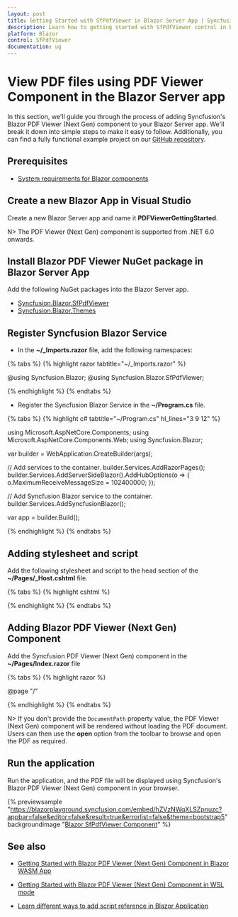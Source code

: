 ```yaml
---
layout: post
title: Getting Started with SfPdfViewer in Blazor Server App | Syncfusion
description: Learn how to getting started with SfPdfViewer control in Blazor Server-side application. You can view and comment on PDFs in ease and also can fill fields. 
platform: Blazor
control: SfPdfViewer
documentation: ug
---
```


# View PDF files using PDF Viewer Component in the Blazor Server app

In this section, we'll guide you through the process of adding Syncfusion's Blazor PDF Viewer (Next Gen) component to your Blazor Server app. We'll break it down into simple steps to make it easy to follow. Additionally, you can find a fully functional example project on our [GitHub repository](https://github.com/SyncfusionExamples/Blazor-Getting-Started-Examples/tree/main/PDFViewer%20%202/BlazorServerApp/PDFViewerSample).

## Prerequisites

* [System requirements for Blazor components](https://blazor.syncfusion.com/documentation/system-requirements)

## Create a new Blazor App in Visual Studio

Create a new Blazor Server app and name it **PDFViewerGettingStarted**.

N> The PDF Viewer (Next Gen) component is supported from .NET 6.0 onwards.

## Install Blazor PDF Viewer NuGet package in Blazor Server App

Add the following NuGet packages into the Blazor Server app.

* [Syncfusion.Blazor.SfPdfViewer](https://www.nuget.org/packages/Syncfusion.Blazor.SfPdfViewer) 
* [Syncfusion.Blazor.Themes](https://www.nuget.org/packages/Syncfusion.Blazor.Themes)

## Register Syncfusion Blazor Service

* In the **~/_Imports.razor** file, add the following namespaces:

{% tabs %}
{% highlight razor tabtitle="~/_Imports.razor" %}

@using Syncfusion.Blazor;
@using Syncfusion.Blazor.SfPdfViewer;

{% endhighlight %}
{% endtabs %}

* Register the Syncfusion Blazor Service in the **~/Program.cs** file.

{% tabs %}
{% highlight c# tabtitle="~/Program.cs" hl_lines="3 9 12" %}

using Microsoft.AspNetCore.Components;
using Microsoft.AspNetCore.Components.Web;
using Syncfusion.Blazor;

var builder = WebApplication.CreateBuilder(args);

// Add services to the container.
builder.Services.AddRazorPages();
builder.Services.AddServerSideBlazor().AddHubOptions(o => { o.MaximumReceiveMessageSize = 102400000; });

// Add Syncfusion Blazor service to the container.
builder.Services.AddSyncfusionBlazor();

var app = builder.Build();

{% endhighlight %}
{% endtabs %}

## Adding stylesheet and script

Add the following stylesheet and script to the head section of the **~/Pages/_Host.cshtml** file.

{% tabs %}
{% highlight cshtml %}

<head>
    <!-- Syncfusion Blazor PDF Viewer (Next Gen) control's theme style sheet -->
    <link href="_content/Syncfusion.Blazor.Themes/bootstrap5.css" rel="stylesheet" />
    <!-- Syncfusion Blazor PDF Viewer (Next Gen) control's scripts -->
    <script src="_content/Syncfusion.Blazor.SfPdfViewer/scripts/syncfusion-blazor-sfpdfviewer.min.js" type="text/javascript"></script>
</head>

{% endhighlight %}
{% endtabs %}

## Adding Blazor PDF Viewer (Next Gen) Component

Add the Syncfusion PDF Viewer (Next Gen) component in the **~/Pages/Index.razor** file

{% tabs %}
{% highlight razor %}

@page "/"

<SfPdfViewer2 DocumentPath="https://cdn.syncfusion.com/content/pdf/pdf-succinctly.pdf"
              Height="100%"
              Width="100%">
</SfPdfViewer2>

{% endhighlight %}
{% endtabs %}

N> If you don't provide the `DocumentPath` property value, the PDF Viewer (Next Gen) component will be rendered without loading the PDF document. Users can then use the **open** option from the toolbar to browse and open the PDF as required.

## Run the application

Run the application, and the PDF file will be displayed using Syncfusion's Blazor PDF Viewer (Next Gen) component in your browser.

{% previewsample "https://blazorplayground.syncfusion.com/embed/hZVzNWqXLSZpnuzc?appbar=false&editor=false&result=true&errorlist=false&theme=bootstrap5" backgroundimage "[Blazor SfPdfViewer Component](GettingStarted_images/blazor-pdfviewer.png)" %}

## See also

* [Getting Started with Blazor PDF Viewer (Next Gen) Component in Blazor WASM App](https://blazor.syncfusion.com/documentation/pdfviewer-2/getting-started/web-assembly-application)

* [Getting Started with Blazor PDF Viewer (Next Gen) Component in WSL mode](https://blazor.syncfusion.com/documentation/pdfviewer-2/getting-started/wsl-application)

* [Learn different ways to add script reference in Blazor Application](https://blazor.syncfusion.com/documentation/common/adding-script-references)